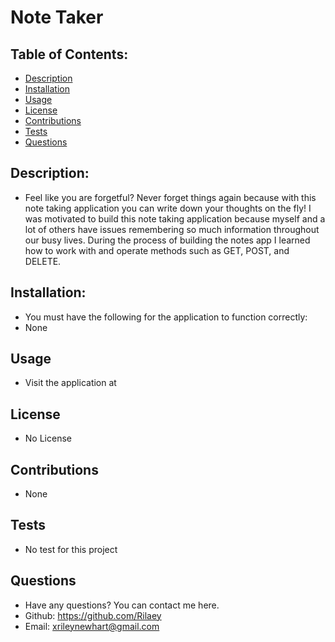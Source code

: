   # Note Taker

  ## Table of Contents:

  * [Description](#description)
  * [Installation](#installation)
  * [Usage](#usage)
  * [License](#license)
  * [Contributions](#contributions)
  * [Tests](#tests)
  * [Questions](#questions)

  ## Description: 
  -  Feel like you are forgetful? Never forget things again because with this note taking application you can write down your thoughts on the fly! I was motivated to build this note taking application because myself and a lot of others have issues remembering so much information throughout our busy lives. During the process of building the notes app I learned how to work with and operate methods such as GET, POST, and DELETE.

  ## Installation:
  - You must have the following for the application to function correctly: 
  - None

  ## Usage
  - Visit the application at 

  ## License
  -  No License

  ## Contributions
  - None

  ## Tests
  - No test for this project

  ## Questions
  - Have any questions? You can contact me here.
  - Github: https://github.com/Rilaey
  - Email: xrileynewhart@gmail.com

